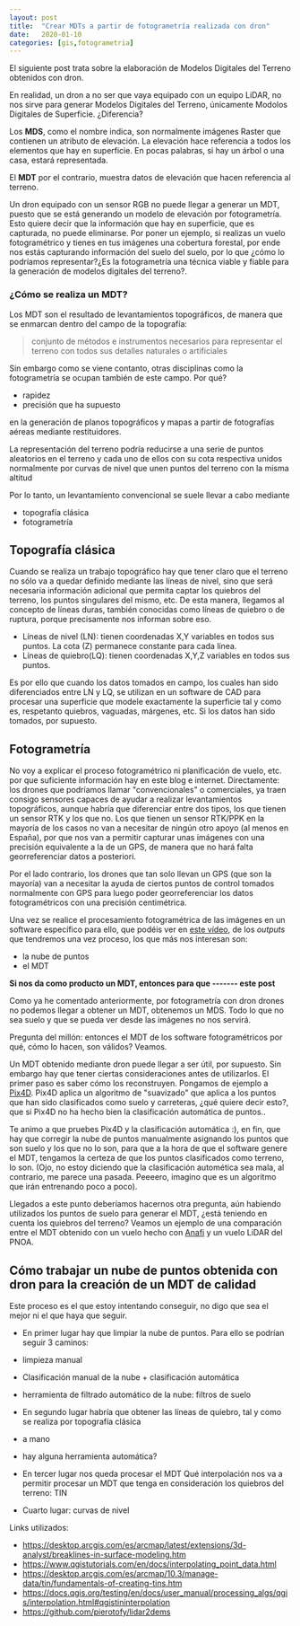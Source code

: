```yaml
---
layout: post
title:  "Crear MDTs a partir de fotogrametría realizada con dron"
date:   2020-01-10
categories: [gis,fotogrametria]
---
```


El siguiente post trata sobre la elaboración de Modelos Digitales del Terreno obtenidos con dron.

En realidad, un dron a no ser que vaya equipado con un equipo LiDAR, no nos sirve para generar Modelos Digitales del Terreno, únicamente Modolos Digitales de Superficie. ¿Diferencia?

Los **MDS**, como el nombre indica, son normalmente imágenes Raster que contienen un atributo de elevación. La elevación hace referencia a todos los elementos que hay en superficie. En pocas palabras, si hay un árbol o una casa, estará representada.

El **MDT** por el contrario, muestra datos de elevación que hacen referencia al terreno.

Un dron equipado con un sensor RGB no puede llegar a generar un MDT, puesto que se está generando un modelo de elevación por fotogrametría. Esto quiere decir que la información que hay en superficie, que es capturada, no puede eliminarse. Por poner un ejemplo, si realizas un vuelo fotogramétrico y tienes en tus imágenes una cobertura forestal, por ende nos estás capturando información del suelo del suelo, por lo que ¿cómo lo podríamos representar?¿Es la fotogrametría una técnica viable y fiable para la generación de modelos digitales del terreno?.

### ¿Cómo se realiza un MDT?

Los MDT son el resultado de levantamientos topográficos, de manera que se enmarcan dentro del campo de la topografía:

> conjunto de métodos e instrumentos necesarios para representar el terreno con todos sus detalles naturales o artificiales

Sin embargo como se viene contanto, otras disciplinas como la fotogrametría se ocupan también de este campo. Por qué?
+ rapidez 
+ precisión que ha supuesto 

en la generación de planos topográficos y mapas a partir de fotografías aéreas mediante restituidores.

La representación del terreno podría reducirse a una serie de puntos aleatorios en el terreno y cada uno de ellos con su cota respectiva unidos normalmente por curvas de nivel que unen puntos del terreno con la misma altitud 

Por lo tanto, un levantamiento convencional se suele llevar a cabo mediante 
* topografía clásica
* fotogrametría

## Topografía clásica
Cuando se realiza un trabajo topográfico hay que tener claro que el terreno no sólo va a quedar definido mediante las líneas de nivel, sino que será necesaria información adicional que permita captar los quiebros del terreno, los puntos singulares del mismo, etc. De esta manera, llegamos al concepto de líneas duras, también conocidas como líneas de quiebro o de ruptura, porque precisamente nos informan sobre eso.

* Líneas de nivel (LN): tienen coordenadas X,Y variables en todos sus puntos. La cota (Z) permanece constante para cada línea.
* Líneas de quiebro(LQ): tienen coordenadas X,Y,Z variables en todos sus puntos.

Es por ello que cuando los datos tomados en campo, los cuales han sido diferenciados entre LN y LQ, se utilizan en un software de CAD para procesar una superficie que modele exactamente la superficie tal y como es, respetanto quiebros, vaguadas, márgenes, etc. Si los datos han sido tomados, por supuesto.

## Fotogrametría
No voy a explicar el proceso fotogramétrico ni planificación de vuelo, etc. por que suficiente información hay en este blog e internet. Directamente:
los drones que podríamos llamar "convencionales" o comerciales, ya traen consigo sensores capaces de ayudar a realizar levantamientos topográficos, aunque habría que diferenciar entre dos tipos, los que tienen un sensor RTK y los que no. Los que tienen un sensor RTK/PPK en la mayoría de los casos no van a necesitar de ningún otro apoyo (al menos en España), por que nos van a permitir capturar unas imágenes con una precisión equivalente a la de un GPS, de manera que no hará falta georreferenciar datos a posteriori.

Por el lado contrario, los drones que tan solo llevan un GPS (que son la mayoría) van a necesitar la ayuda de ciertos puntos de control tomados normalmente con GPS para luego poder georreferenciar los datos fotogramétricos con una precisión centimétrica.

Una vez se realice el procesamiento fotogramétrica de las imágenes en un software específico para ello, que podéis ver en [este vídeo](https://www.youtube.com/watch?v=V5qTFp_ZzMk), de los *outputs* que tendremos una vez proceso, los que más nos interesan son:
* la nube de puntos
* el MDT

**Si nos da como producto un MDT, entonces para que ------- este post**

Como ya he comentado anteriormente, por fotogrametría con dron drones no podemos llegar a obtener un MDT, obtenemos un MDS. Todo lo que no sea suelo y que se pueda ver desde las imágenes no nos servirá.

Pregunta del millón: entonces el MDT de los software fotogramétricos por qué, cómo lo hacen, son válidos? Veamos.

Un MDT obtenido mediante dron puede llegar a ser útil, por supuesto. Sin embargo hay que tener ciertas consideraciones antes de utilizarlos. El primer paso es saber cómo los reconstruyen. Pongamos de ejemplo a [Pix4D](https://support.pix4d.com/hc/en-us/articles/202560579-How-to-automatically-generate-a-Digital-Terrain-Model-DTM). Pix4D aplica un algoritmo de "suavizado" que aplica a los puntos que han sido clasificados como suelo y carreteras, ¿qué quiere decir esto?, que si Pix4D no ha hecho bien la clasificación automática de puntos.. 

Te animo a que pruebes Pix4D y la clasificación automática :), en fin, que hay que corregir la nube de puntos manualmente asignando los puntos que son suelo y los que no lo son, para que a la hora de que el software genere el MDT, tengamos la certeza de que los puntos clasificados como terreno, lo son. (Ojo, no estoy diciendo que la clasificación automética sea mala, al contrario, me parece una pasada. Peeeero, imagino que es un algoritmo que irán entrenando poco a poco).

Llegados a este punto deberíamos hacernos otra pregunta, aún habiendo utilizados los puntos de suelo para generar el MDT, ¿está teniendo en cuenta los quiebros del terreno? Veamos un ejemplo de una comparación entre el MDT obtenido con un vuelo hecho con [Anafi](https://www.parrot.com/es/drones/anafi) y un vuelo LiDAR del PNOA.


## Cómo trabajar un nube de puntos obtenida con dron para la creación de un MDT de calidad
Este proceso es el que estoy intentando conseguir, no digo que sea el mejor ni el que haya que seguir.

* En primer lugar hay que limpiar la nube de puntos. Para ello se podrían seguir 3 caminos:
 * limpieza manual
 * Clasificación manual de la nube + clasificación automática
 * herramienta de filtrado automático de la nube: filtros de suelo

* En segundo lugar habría que obtener las líneas de quiebro, tal y como se realiza por topografía clásica
 * a mano
 * hay alguna herramienta automática?

* En tercer lugar nos queda procesar el MDT
Qué interpolación nos va a permitir procesar un MDT que tenga en consideración los quiebros del terreno: TIN

* Cuarto lugar: curvas de nivel


Links utilizados:
+ https://desktop.arcgis.com/es/arcmap/latest/extensions/3d-analyst/breaklines-in-surface-modeling.htm
+ https://www.qgistutorials.com/en/docs/interpolating_point_data.html
+ https://desktop.arcgis.com/es/arcmap/10.3/manage-data/tin/fundamentals-of-creating-tins.htm
+ https://docs.qgis.org/testing/en/docs/user_manual/processing_algs/qgis/interpolation.html#qgistininterpolation
+ https://github.com/pierotofy/lidar2dems
